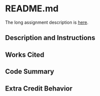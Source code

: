 # README.md

The long assignment description is [here](http://bc-cisc3120-s15.github.io/project1-flyingobjects).

## Description and Instructions

## Works Cited

## Code Summary

## Extra Credit Behavior
